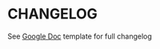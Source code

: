 # CHANGELOG
See [Google Doc](https://docs.google.com/spreadsheets/d/1gau2kMxcXiBu1ZdqpT-DO4zrRLNNzo8Ez32pweOYpro/edit#gid=37982279) template for full changelog